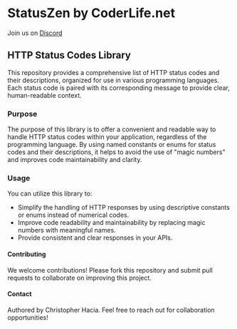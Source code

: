 # StatusZen by CoderLife.net

Join us on [Discord](https://discord.gg/btpqdGEHpq)

## HTTP Status Codes Library

This repository provides a comprehensive list of HTTP status codes and their descriptions, organized for use in various programming languages. Each status code is paired with its corresponding message to provide clear, human-readable context.

### Purpose

The purpose of this library is to offer a convenient and readable way to handle HTTP status codes within your application, regardless of the programming language. By using named constants or enums for status codes and their descriptions, it helps to avoid the use of "magic numbers" and improves code maintainability and clarity.

### Usage

You can utilize this library to:

- Simplify the handling of HTTP responses by using descriptive constants or enums instead of numerical codes.
- Improve code readability and maintainability by replacing magic numbers with meaningful names.
- Provide consistent and clear responses in your APIs.

#### Contributing
We welcome contributions! Please fork this repository and submit pull requests to collaborate on improving this project.

#### Contact
Authored by Christopher Hacia. Feel free to reach out for collaboration opportunities!
